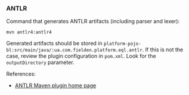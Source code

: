 
### ANTLR

Command that generates ANTLR artifacts (including parser and lexer):

```
mvn antlr4:antlr4
```

Generated artifacts should be stored in `platform-pojo-bl:src/main/java/:ua.com.fielden.platform.eql.antlr`.
If this is not the case, review the plugin configuration in `pom.xml`. Look for the `outputDirectory` parameter.

References:

* [ANTLR Maven plugin home page](https://www.antlr.org/api/maven-plugin/latest/usage.html)
